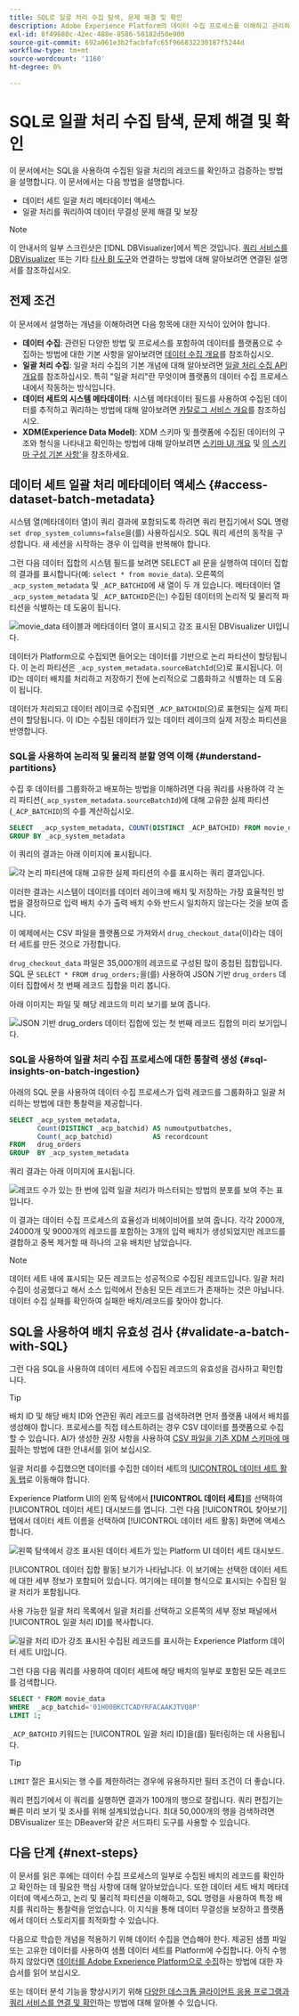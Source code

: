 ```yaml
---
title: SQL로 일괄 처리 수집 탐색, 문제 해결 및 확인
description: Adobe Experience Platform의 데이터 수집 프로세스를 이해하고 관리하는 방법에 대해 알아봅니다. 이 문서에는 배치를 확인하고 수집된 데이터를 쿼리하는 방법이 포함되어 있습니다.
exl-id: 8f49680c-42ec-488e-8586-50182d50e900
source-git-commit: 692a061e3b2facbfafc65f966832230187f5244d
workflow-type: tm+mt
source-wordcount: '1160'
ht-degree: 0%

---
```


# SQL로 일괄 처리 수집 탐색, 문제 해결 및 확인

이 문서에서는 SQL을 사용하여 수집된 일괄 처리의 레코드를 확인하고 검증하는 방법을 설명합니다. 이 문서에서는 다음 방법을 설명합니다.

- 데이터 세트 일괄 처리 메타데이터 액세스
- 일괄 처리를 쿼리하여 데이터 무결성 문제 해결 및 보장

>[!NOTE]
>
>이 안내서의 일부 스크린샷은 [!DNL DBVisualizer]에서 찍은 것입니다. [쿼리 서비스를 DBVisualizer](../clients/dbvisulaizer.md) 또는 기타 [타사 BI 도구](../clients/overview.md)와 연결하는 방법에 대해 알아보려면 연결된 설명서를 참조하십시오.

## 전제 조건

이 문서에서 설명하는 개념을 이해하려면 다음 항목에 대한 지식이 있어야 합니다.

- **데이터 수집**: 관련된 다양한 방법 및 프로세스를 포함하여 데이터를 플랫폼으로 수집하는 방법에 대한 기본 사항을 알아보려면 [데이터 수집 개요](../../ingestion/home.md)를 참조하십시오.
- **일괄 처리 수집**: 일괄 처리 수집의 기본 개념에 대해 알아보려면 [일괄 처리 수집 API 개요](../../ingestion/batch-ingestion/overview.md)를 참조하십시오. 특히 &quot;일괄 처리&quot;란 무엇이며 플랫폼의 데이터 수집 프로세스 내에서 작동하는 방식입니다.
- **데이터 세트의 시스템 메타데이터**: 시스템 메타데이터 필드를 사용하여 수집된 데이터를 추적하고 쿼리하는 방법에 대해 알아보려면 [카탈로그 서비스 개요](../../catalog/home.md)를 참조하십시오.
- **XDM(Experience Data Model)**: XDM 스키마 및 플랫폼에 수집된 데이터의 구조와 형식을 나타내고 확인하는 방법에 대해 알아보려면 [스키마 UI 개요](../../xdm/ui/overview.md) 및 [의 스키마 구성 기본 사항&#39;](../../xdm/schema/composition.md)을 참조하세요.

## 데이터 세트 일괄 처리 메타데이터 액세스 {#access-dataset-batch-metadata}

시스템 열(메타데이터 열)이 쿼리 결과에 포함되도록 하려면 쿼리 편집기에서 SQL 명령 `set drop_system_columns=false`을(를) 사용하십시오. SQL 쿼리 세션의 동작을 구성합니다. 새 세션을 시작하는 경우 이 입력을 반복해야 합니다.

그런 다음 데이터 집합의 시스템 필드를 보려면 SELECT all 문을 실행하여 데이터 집합의 결과를 표시합니다(예: `select * from movie_data`). 오른쪽의 `_acp_system_metadata` 및 `_ACP_BATCHID`에 새 열이 두 개 있습니다. 메타데이터 열 `_acp_system_metadata` 및 `_ACP_BATCHID`은(는) 수집된 데이터의 논리적 및 물리적 파티션을 식별하는 데 도움이 됩니다.

![movie_data 테이블과 메타데이터 열이 표시되고 강조 표시된 DBVisualizer UI입니다.](../images/use-cases/movie_data-table-with-metadata-columns.png)

데이터가 Platform으로 수집되면 들어오는 데이터를 기반으로 논리 파티션이 할당됩니다. 이 논리 파티션은 `_acp_system_metadata.sourceBatchId`(으)로 표시됩니다. 이 ID는 데이터 배치를 처리하고 저장하기 전에 논리적으로 그룹화하고 식별하는 데 도움이 됩니다.

데이터가 처리되고 데이터 레이크로 수집되면 `_ACP_BATCHID`(으)로 표현되는 실제 파티션이 할당됩니다. 이 ID는 수집된 데이터가 있는 데이터 레이크의 실제 저장소 파티션을 반영합니다.

### SQL을 사용하여 논리적 및 물리적 분할 영역 이해 {#understand-partitions}

수집 후 데이터를 그룹화하고 배포하는 방법을 이해하려면 다음 쿼리를 사용하여 각 논리 파티션(`_acp_system_metadata.sourceBatchId`)에 대해 고유한 실제 파티션(`_ACP_BATCHID`)의 수를 계산하십시오.

```SQL
SELECT  _acp_system_metadata, COUNT(DISTINCT _ACP_BATCHID) FROM movie_data
GROUP BY _acp_system_metadata
```

이 쿼리의 결과는 아래 이미지에 표시됩니다.

![각 논리 파티션에 대해 고유한 실제 파티션의 수를 표시하는 쿼리 결과입니다.](../images/use-cases/logical-and-physical-partition-count.png)

이러한 결과는 시스템이 데이터를 데이터 레이크에 배치 및 저장하는 가장 효율적인 방법을 결정하므로 입력 배치 수가 출력 배치 수와 반드시 일치하지 않는다는 것을 보여 줍니다.

이 예제에서는 CSV 파일을 플랫폼으로 가져와서 `drug_checkout_data`(이)라는 데이터 세트를 만든 것으로 가정합니다.

`drug_checkout_data` 파일은 35,000개의 레코드로 구성된 많이 중첩된 집합입니다. SQL 문 `SELECT * FROM drug_orders;`을(를) 사용하여 JSON 기반 `drug_orders` 데이터 집합에서 첫 번째 레코드 집합을 미리 봅니다.

아래 이미지는 파일 및 해당 레코드의 미리 보기를 보여 줍니다.

![JSON 기반 drug_orders 데이터 집합에 있는 첫 번째 레코드 집합의 미리 보기입니다.](../images/use-cases/drug-orders-preview.png)

### SQL을 사용하여 일괄 처리 수집 프로세스에 대한 통찰력 생성 {#sql-insights-on-batch-ingestion}

아래의 SQL 문을 사용하여 데이터 수집 프로세스가 입력 레코드를 그룹화하고 일괄 처리하는 방법에 대한 통찰력을 제공합니다.

```sql
SELECT _acp_system_metadata,
       Count(DISTINCT _acp_batchid) AS numoutputbatches,
       Count(_acp_batchid)          AS recordcount
FROM   drug_orders
GROUP  BY _acp_system_metadata 
```

쿼리 결과는 아래 이미지에 표시됩니다.

![레코드 수가 있는 한 번에 입력 일괄 처리가 마스터되는 방법의 분포를 보여 주는 표입니다.](../images/use-cases/distribution-of-input-batches.png)

이 결과는 데이터 수집 프로세스의 효율성과 비헤이비어를 보여 줍니다. 각각 2000개, 24000개 및 9000개의 레코드를 포함하는 3개의 입력 배치가 생성되었지만 레코드를 결합하고 중복 제거할 때 하나의 고유 배치만 남았습니다.

>[!NOTE]
>
>데이터 세트 내에 표시되는 모든 레코드는 성공적으로 수집된 레코드입니다. 일괄 처리 수집이 성공했다고 해서 소스 입력에서 전송된 모든 레코드가 존재하는 것은 아닙니다. 데이터 수집 실패를 확인하여 실패한 배치/레코드를 찾아야 합니다.

## SQL을 사용하여 배치 유효성 검사 {#validate-a-batch-with-SQL}

그런 다음 SQL을 사용하여 데이터 세트에 수집된 레코드의 유효성을 검사하고 확인합니다.

>[!TIP]
>
>배치 ID 및 해당 배치 ID와 연관된 쿼리 레코드를 검색하려면 먼저 플랫폼 내에서 배치를 생성해야 합니다. 프로세스를 직접 테스트하려는 경우 CSV 데이터를 플랫폼으로 수집할 수 있습니다. AI가 생성한 권장 사항을 사용하여 [CSV 파일을 기존 XDM 스키마에 매핑](../../ingestion/tutorials/map-csv/recommendations.md)하는 방법에 대한 안내서를 읽어 보십시오.

일괄 처리를 수집했으면 데이터를 수집한 데이터 세트의 [!UICONTROL 데이터 세트 활동 탭](으)로 이동해야 합니다.

Experience Platform UI의 왼쪽 탐색에서 **[!UICONTROL 데이터 세트]**&#x200B;를 선택하여 [!UICONTROL 데이터 세트] 대시보드를 엽니다. 그런 다음 [!UICONTROL 찾아보기] 탭에서 데이터 세트 이름을 선택하여 [!UICONTROL 데이터 세트 활동] 화면에 액세스합니다.

![왼쪽 탐색에서 강조 표시된 데이터 세트가 있는 Platform UI 데이터 세트 대시보드.](../images/use-cases/datasets-workspace.png)

[!UICONTROL 데이터 집합 활동] 보기가 나타납니다. 이 보기에는 선택한 데이터 세트에 대한 세부 정보가 포함되어 있습니다. 여기에는 테이블 형식으로 표시되는 수집된 일괄 처리가 포함됩니다.

사용 가능한 일괄 처리 목록에서 일괄 처리를 선택하고 오른쪽의 세부 정보 패널에서 [!UICONTROL 일괄 처리 ID]를 복사합니다.

![일괄 처리 ID가 강조 표시된 수집된 레코드를 표시하는 Experience Platform 데이터 세트 UI입니다.](../images/use-cases/batch-id.png)

그런 다음 다음 쿼리를 사용하여 데이터 세트에 해당 배치의 일부로 포함된 모든 레코드를 검색합니다.

```sql
SELECT * FROM movie_data
WHERE  _acp_batchid='01H00BKCTCADYRFACAAKJTVQ8P' 
LIMIT 1;
```

`_ACP_BATCHID` 키워드는 [!UICONTROL 일괄 처리 ID]을(를) 필터링하는 데 사용됩니다.

>[!TIP]
>
>`LIMIT` 절은 표시되는 행 수를 제한하려는 경우에 유용하지만 필터 조건이 더 좋습니다.

쿼리 편집기에서 이 쿼리를 실행하면 결과가 100개의 행으로 잘립니다. 쿼리 편집기는 빠른 미리 보기 및 조사를 위해 설계되었습니다. 최대 50,000개의 행을 검색하려면 DBVisualizer 또는 DBeaver와 같은 서드파티 도구를 사용할 수 있습니다.

## 다음 단계 {#next-steps}

이 문서를 읽은 후에는 데이터 수집 프로세스의 일부로 수집된 배치의 레코드를 확인하고 확인하는 데 필요한 핵심 사항에 대해 알아보았습니다. 또한 데이터 세트 배치 메타데이터에 액세스하고, 논리 및 물리적 파티션을 이해하고, SQL 명령을 사용하여 특정 배치를 쿼리하는 통찰력을 얻었습니다. 이 지식을 통해 데이터 무결성을 보장하고 플랫폼에서 데이터 스토리지를 최적화할 수 있습니다.

다음으로 학습한 개념을 적용하기 위해 데이터 수집을 연습해야 한다. 제공된 샘플 파일 또는 고유한 데이터를 사용하여 샘플 데이터 세트를 Platform에 수집합니다. 아직 수행하지 않았다면 [데이터를 Adobe Experience Platform으로 수집](../../ingestion/tutorials/ingest-batch-data.md)하는 방법에 대한 자습서를 읽어 보십시오.

또는 데이터 분석 기능을 향상시키기 위해 [다양한 데스크톱 클라이언트 응용 프로그램과 쿼리 서비스를 연결 및 확인](../clients/overview.md)하는 방법에 대해 알아볼 수 있습니다.
